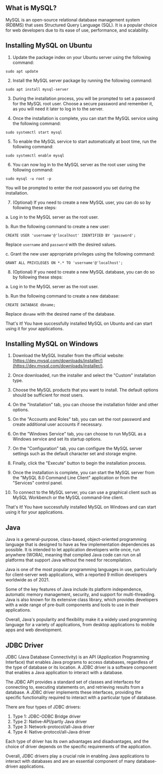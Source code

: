 ## What is MySQL?

MySQL is an open-source relational database management system (RDBMS) that uses Structured Query Language (SQL). It is a popular choice for web developers due to its ease of use, performance, and scalability.

## Installing MySQL on Ubuntu

1. Update the package index on your Ubuntu server using the following command:

```
sudo apt update
```

2. Install the MySQL server package by running the following command:

```
sudo apt install mysql-server
```

3. During the installation process, you will be prompted to set a password for the MySQL root user. Choose a secure password and remember it, as you will need it later to log in to the server.

4. Once the installation is complete, you can start the MySQL service using the following command:

```
sudo systemctl start mysql
```

5. To enable the MySQL service to start automatically at boot time, run the following command:

```
sudo systemctl enable mysql
```

6. You can now log in to the MySQL server as the root user using the following command:

```
sudo mysql -u root -p
```

You will be prompted to enter the root password you set during the installation.

7. (Optional) If you need to create a new MySQL user, you can do so by following these steps:

a. Log in to the MySQL server as the root user.

b. Run the following command to create a new user:

   ```
   CREATE USER 'username'@'localhost' IDENTIFIED BY 'password';
   ```

   Replace `username` and `password` with the desired values.

c. Grant the new user appropriate privileges using the following command:

   ```
   GRANT ALL PRIVILEGES ON *.* TO 'username'@'localhost';
   ```

8. (Optional) If you need to create a new MySQL database, you can do so by following these steps:

a. Log in to the MySQL server as the root user.

b. Run the following command to create a new database:

   ```
   CREATE DATABASE dbname;
   ```

   Replace `dbname` with the desired name of the database.

That's it! You have successfully installed MySQL on Ubuntu and can start using it for your applications.


## Installing MySQL on Windows

1. Download the MySQL Installer from the official website: [https://dev.mysql.com/downloads/installer/](https://dev.mysql.com/downloads/installer/).

2. Once downloaded, run the installer and select the "Custom" installation type.

3. Choose the MySQL products that you want to install. The default options should be sufficient for most users.

4. On the "Installation" tab, you can choose the installation folder and other options.

5. On the "Accounts and Roles" tab, you can set the root password and create additional user accounts if necessary.

6. On the "Windows Service" tab, you can choose to run MySQL as a Windows service and set its startup options.

7. On the "Configuration" tab, you can configure the MySQL server settings such as the default character set and storage engine.

8. Finally, click the "Execute" button to begin the installation process.

9. Once the installation is complete, you can start the MySQL server from the "MySQL 8.0 Command Line Client" application or from the "Services" control panel.

10. To connect to the MySQL server, you can use a graphical client such as MySQL Workbench or the MySQL command-line client.

That's it! You have successfully installed MySQL on Windows and can start using it for your applications.


## Java

Java is a general-purpose, class-based, object-oriented programming language that is designed to have as few implementation dependencies as possible. It is intended to let application developers write once, run anywhere (WORA), meaning that compiled Java code can run on all platforms that support Java without the need for recompilation.

Java is one of the most popular programming languages in use, particularly for client-server web applications, with a reported 9 million developers worldwide as of 2021.

Some of the key features of Java include its platform independence, automatic memory management, security, and support for multi-threading. Java is also known for its extensive class library, which provides developers with a wide range of pre-built components and tools to use in their applications.

Overall, Java's popularity and flexibility make it a widely used programming language for a variety of applications, from desktop applications to mobile apps and web development.

## JDBC Driver

JDBC (Java Database Connectivity) is an API (Application Programming Interface) that enables Java programs to access databases, regardless of the type of database or its location. A JDBC driver is a software component that enables a Java application to interact with a database.

The JDBC API provides a standard set of classes and interfaces for connecting to, executing statements on, and retrieving results from a database. A JDBC driver implements these interfaces, providing the specific functionality required to interact with a particular type of database.

There are four types of JDBC drivers: 

1. Type 1: JDBC-ODBC Bridge driver
2. Type 2: Native-API/partly Java driver
3. Type 3: Network-protocol/all-Java driver
4. Type 4: Native-protocol/all-Java driver

Each type of driver has its own advantages and disadvantages, and the choice of driver depends on the specific requirements of the application.

Overall, JDBC drivers play a crucial role in enabling Java applications to interact with databases and are an essential component of many database-driven applications.



